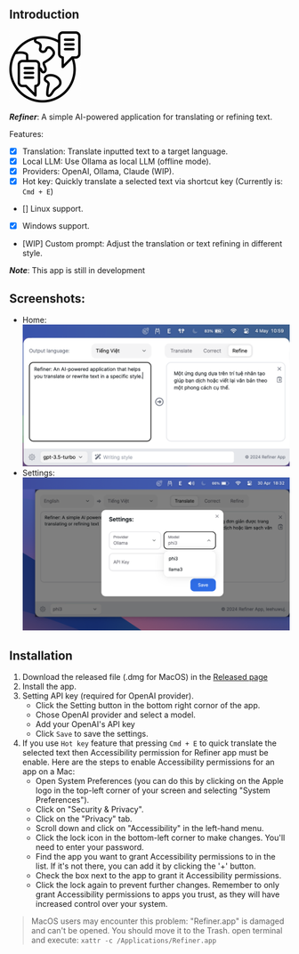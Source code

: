 ## Introduction
<img src="src-tauri/icons/128x128.png" width=128 height=128>

***Refiner***: A simple AI-powered application for translating or refining text.

Features:
 - [x] Translation: Translate inputted text to a target language.
 - [x] Local LLM: Use Ollama as local LLM (offline mode).
 - [x] Providers: OpenAI, Ollama, Claude (WIP).
 - [x] Hot key: Quickly translate a selected text via shortcut key (Currently is: `Cmd + E`)
 - [] Linux support.
 - [x] Windows support.
 - [WIP] Custom prompt: Adjust the translation or text refining in different style.

***Note***: This app is still in development

## Screenshots:
- Home:
![Refiner Home](./docs/images/home_sc.png)
- Settings:
![Refiner settings](./docs/images/setting_sc.png)


## Installation
1. Download the released file (.dmg for MacOS) in the [Released page](https://github.com/leehuwuj/refiner/releases)
2. Install the app.
3. Setting API key (required for OpenAI provider).
   - Click the Setting button in the bottom right cornor of the app.
   - Chose OpenAI provider and select a model.
   - Add your OpenAI's API key
   - Click `Save` to save the settings.
5. If you use `Hot key` feature that pressing `Cmd + E` to quick translate the selected text then Accessibility permission for Refiner app must be enable. Here are the steps to enable Accessibility permissions for an app on a Mac:
    - Open System Preferences (you can do this by clicking on the Apple logo in the top-left corner of your screen and selecting "System Preferences").
    - Click on "Security & Privacy".
    - Click on the "Privacy" tab.
    - Scroll down and click on "Accessibility" in the left-hand menu.
    - Click the lock icon in the bottom-left corner to make changes. You'll need to enter your password.
    - Find the app you want to grant Accessibility permissions to in the list. If it's not there, you can add it by clicking the '+' button.
    - Check the box next to the app to grant it Accessibility permissions.
    - Click the lock again to prevent further changes.
    Remember to only grant Accessibility permissions to apps you trust, as they will have increased control over your system.



> MacOS users may encounter this problem: "Refiner.app" is damaged and can't be opened. You should move it to the Trash.
 open terminal and execute:
 `xattr -c /Applications/Refiner.app`
